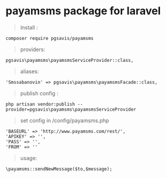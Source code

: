 ﻿# payamsms package for laravel

> Install :

	

    composer require pgsavis/payamsms

> providers:

    pgsavis\payamsms\payamsmsServiceProvider::class,

> aliases:

    'Smssabanovin' => pgsavis\payamsms\payamsmsFacade::class,

> publish config :

    php artisan vendor:publish --provider=pgsavis\payamsms\payamsmsServiceProvider

> set config in /config/payamsms.php
> 
    'BASEURL' => 'http://www.payamsms.com/rest/',
    'APIKEY' => '',
    'PASS' => '',
    'FROM' => ''
> usage:

    \payamsms::sendNewMessage($to,$message);

